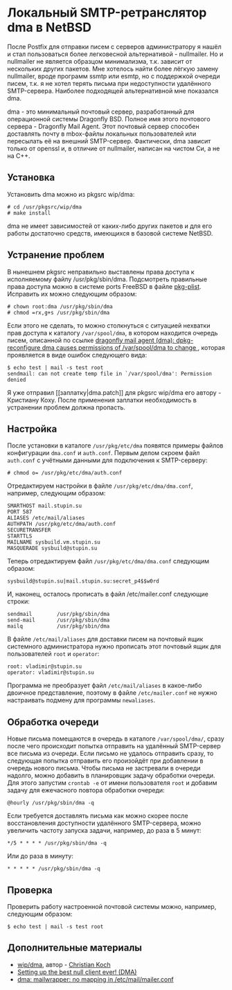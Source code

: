 Локальный SMTP-ретранслятор dma в NetBSD
========================================

После Postfix для отправки писем с серверов администратору я нашёл и стал пользоваться более легковесной альтернативой - nullmailer. Но и nullmailer не является образцом минимализма, т.к. зависит от нескольких других пакетов. Мне хотелось найти более лёгкую замену nullmailer, вроде программ ssmtp или esmtp, но с поддержкой очереди писем, т.к. я не хотел терять письма при недоступности удалённого SMTP-сервера. Наиболее подходящей альтернативной мне показался dma.

dma - это минимальный почтовый сервер, разработанный для операционной системы Dragonfly BSD. Полное имя этого почтового сервера - Dragonfly Mail Agent. Этот почтовый сервер способен доставлять почту в mbox-файлы локальных пользователей или пересылать её на внешний SMTP-сервер. Фактически, dma зависит только от openssl и, в отличие от nullmailer, написан на чистом Си, а не на C++.

Установка
---------

Установить dma можно из pkgsrc wip/dma:

    # cd /usr/pkgsrc/wip/dma
    # make install

dma не имеет зависимостей от каких-либо других пакетов и для его работы достаточно средств, имеющихся в базовой системе NetBSD.

Устранение проблем
------------------

В нынешнем pkgsrc неправильно выставлены права доступа к исполняемому файлу /usr/pkg/sbin/dma. Подсмотреть правильные права доступа можно в системе ports FreeBSD в файле [pkg-plist](https://cgit.freebsd.org/ports/plain/mail/dma/pkg-plist). Исправить их можно следующим образом:

    # chown root:dma /usr/pkg/sbin/dma
    # chmod =rx,g+s /usr/pkg/sbin/dma

Если этого не сделать, то можно столкнуться с ситуацией нехватки прав доступа к каталогу `/var/spool/dma`, в котором находится очередь писем, описанной по ссылке [
dragonfly mail agent (dma): dpkg-reconfigure dma causes permissions of /var/spool/dma to change ](https://bugs.launchpad.net/ubuntu/+source/dma/+bug/1430983), которая проявляется в виде ошибок следующего вида:

    $ echo test | mail -s test root
    sendmail: can not create temp file in `/var/spool/dma': Permission denied

Я уже отправил [[заплатку|dma.patch]] для pkgsrc wip/dma его автору - Кристиану Коху. После применения заплатки необходимость в устранении проблем должна пропасть.

Настройка
---------

После установки в каталоге `/usr/pkg/etc/dma` появятся примеры файлов конфигурации `dma.conf` и `auth.conf`. Первым делом скроем файл `auth.conf` с учётными данными для подключения к SMTP-серверу:

    # chmod o= /usr/pkg/etc/dma/auth.conf

Отредактируем настройки в файле `/usr/pkg/etc/dma/dma.conf`, например, следующим образом:

    SMARTHOST mail.stupin.su
    PORT 587
    ALIASES /etc/mail/aliases
    AUTHPATH /usr/pkg/etc/dma/auth.conf
    SECURETRANSFER
    STARTTLS
    MAILNAME sysbuild.vm.stupin.su
    MASQUERADE sysbuild@stupin.su

Теперь отредактируем файл `/usr/pkg/etc/dma/dma.conf` следующим образом:

    sysbuild@stupin.su|mail.stupin.su:secret_p4$$w0rd

И, наконец, осталось прописать в файл /etc/mailer.conf следующие строки:

    sendmail        /usr/pkg/sbin/dma
    send-mail       /usr/pkg/sbin/dma
    mailq           /usr/pkg/sbin/dma

В файле `/etc/mail/aliases` для доставки писем на почтовый ящик системного администратора нужно прописать этот почтовый ящик для пользователей `root` и `operator`:

    root: vladimir@stupin.su
    operator: vladimir@stupin.su

Программа не преобразует файл `/etc/mail/aliases` в какое-либо двоичное представление, поэтому в файле `/etc/mailer.conf` не нужно настраивать подмену для программы `newaliases`.

Обработка очереди
-----------------

Новые письма помещаются в очередь в каталоге `/var/spool/dma/`, сразу после чего происходит попытка отправить на удалённый SMTP-сервер все письма из очереди. Если письмо не удалось отправить сразу, то следующая попытка отправить его произойдёт при добавлении в очередь нового письма. Чтобы письма не застревали в очереди надолго, можно добавить в планировщик задачу обработки очереди. Для этого запустим `crontab -e` от имени пользователя `root` и добавим задачу для ежечасного повтора обработки очереди:

    @hourly /usr/pkg/sbin/dma -q

Если требуется доставлять письма как можно скорее после восстановления доступности удалённого SMTP-сервера, можно увеличить частоту запуска задачи, например, до раза в 5 минут:

    */5 * * * * /usr/pkg/sbin/dma -q

Или до раза в минуту:

    * * * * * /usr/pkg/sbin/dma -q

Проверка
--------

Проверить работу настроенной почтовой системы можно, например, следующим образом:

    $ echo test | mail -s test root

Дополнительные материалы
------------------------

* [wip/dma](https://pkgsrc.se/wip/dma), автор - [Christian Koch](mailto:cfkoch@edgebsd.org)
* [Setting up the best null client ever! (DMA)](https://pub.nethence.com/mail/dma)
* [dma: mailwrapper: no mapping in /etc/mail/mailer.conf](https://forums.freebsd.org/threads/dma-mailwrapper-no-mapping-in-etc-mail-mailer-conf.61810/)
